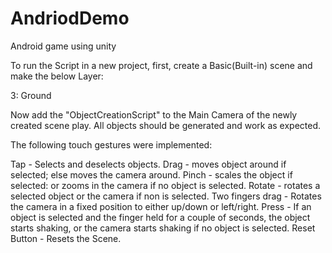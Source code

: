 # AndriodDemo

Android game using unity

To run the Script in a new project, first, create a Basic(Built-in) scene and make the below Layer:

3: Ground

Now add the "ObjectCreationScript" to the Main Camera of the newly created scene play. All objects should be generated and work as expected.

The following touch gestures were implemented:

Tap - Selects and deselects objects.
Drag - moves object around if selected; else moves the camera around.
Pinch - scales the object if selected: or zooms in the camera if no object is selected.
Rotate - rotates a selected object or the camera if non is selected.
Two fingers drag - Rotates the camera in a fixed position to either up/down or left/right.
Press - If an object is selected and the finger held for a couple of seconds, the object starts shaking, or the camera starts shaking if no object is selected.
Reset Button - Resets the Scene.
